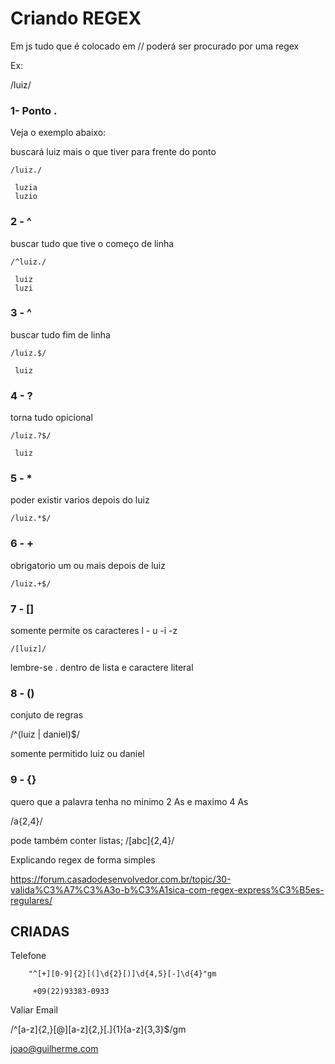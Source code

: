 # Criando REGEX


Em js tudo que é colocado
em // poderá ser procurado por
uma regex

Ex:

/luiz/

### 1- Ponto .

Veja o exemplo abaixo:

buscará luiz mais o que tiver para 
frente do ponto

    /luiz./

     luzia
     luzio

### 2 - ^

buscar tudo que tive o começo de linha

    /^luiz./

     luiz
     luzi


### 3 - ^

buscar tudo fim de linha

    /luiz.$/

     luiz

### 4 - ?

torna tudo opicional

    /luiz.?$/

     luiz


### 5 - *

poder existir varios depois do luiz

    /luiz.*$/

### 6 - + 

obrigatorio um ou mais
depois de luiz

    /luiz.+$/


### 7 - [] 

somente permite os caracteres
l - u -i -z

    /[luiz]/

lembre-se . dentro de lista
e caractere literal


### 8 - ()

conjuto de regras

   /^(luiz | daniel)$/

somente permitido luiz ou daniel


### 9 - {}

quero que a palavra 
tenha no minimo 
2 As e maximo 4 As

   /a{2,4}/

pode também conter listas;
/[abc]{2,4}/


Explicando regex de forma simples


https://forum.casadodesenvolvedor.com.br/topic/30-valida%C3%A7%C3%A3o-b%C3%A1sica-com-regex-express%C3%B5es-regulares/


## CRIADAS 

Telefone

        "^[+][0-9]{2}[(]\d{2}[)]\d{4,5}[-]\d{4}"gm

         +09(22)93383-0933

Valiar Email 

/^[a-z]{2,}[@][a-z]{2,}[.]{1}[a-z]{3,3}$/gm

joao@guilherme.com

